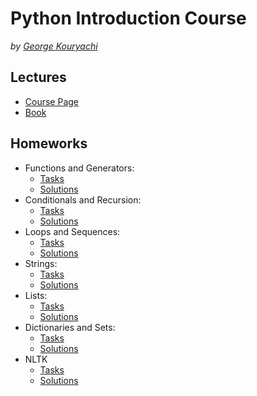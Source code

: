 # Python Introduction Course

_by [George Kouryachi](https://uneex.ru/LecturesCMC)_

## Lectures

- [Course Page](http://uneex.ru/LecturesCMC/PythonIntro2018)
- [Book](http://greenteapress.com/thinkpython2/html/index.html)

## Homeworks

- Functions and Generators:
  - [Tasks](http://uneex.ru/LecturesCMC/PythonIntro2018/02_Functions)
  - [Solutions](/hwk-01)
- Conditionals and Recursion:
  - [Tasks](http://uneex.ru/LecturesCMC/PythonIntro2018/03_ConditionalsRecursion)
  - [Solutions](/hwk-02)
- Loops and Sequences:
  - [Tasks](http://uneex.ru/LecturesCMC/PythonIntro2018/04_CircleSequence)
  - [Solutions](/hwk-03)
- Strings:
  - [Tasks](http://uneex.ru/LecturesCMC/PythonIntro2018/06_Strings)
  - [Solutions](/hwk-04)
- Lists:
  - [Tasks](http://uneex.ru/LecturesCMC/PythonIntro2018/05_Lists)
  - [Solutions](/hwk-05)
- Dictionaries and Sets:
  - [Tasks](http://uneex.ru/LecturesCMC/PythonIntro2018/07_SetsDicts)
  - [Solutions](/hwk-06)
- NLTK
  - [Tasks](/text-analyzer/README.md)
  - [Solutions](/text-analyzer)
